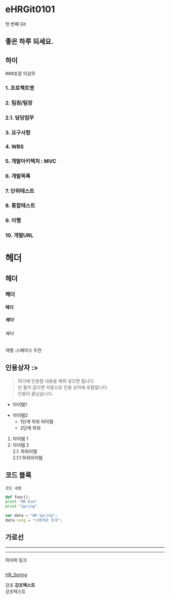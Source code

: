 # eHRGit0101
첫 번째 Git

## 좋은 하루 되세요.
## 하이

###조장
이상무

### 1. 프로젝트명
 
### 2. 팀원/팀장

### 2.1. 담당업무

### 3. 요구사항

### 4. WBS

### 5. 개발아키텍처 : MVC

### 6. 개발목록

### 7. 단위테스트

### 8. 통합테스트

### 9. 이행

### 10. 개발URL

# 헤더
## 헤더
### 헤더
#### 헤더
##### 헤더
###### 헤더

개행 :스페이스 두칸

## 인용상자 :>
> 여기에 인용할 내용을 채워 넣으면 됩니다.  
빈 줄이 없으면 자동으로 인용 상자에 포함됩니다.  
인용이 끝났습니다.

- 아이템1
+ 아이템2
  - 1단계 하위 아이템
  + 2단계 하위 

1. 아이템 1  
2. 아이템 2  
  2.1. 하위이템  
    2.1.1 하위아이템
    
## 코드 블록
``` 프로그래밍 언어이름
코드 내용
```

```python
def func();
print "HR Kim"
print "Spring"
```

```javascript
var data = "HR Spring";
data.song = "너에게로 초대";
```

가로선
---
***
-------

하이퍼 링크
```[링크테스트](URL "링크테스트")
```
[HR_Spring](https://cafe.naver.com/kndjang "SIST")

강조
__강조텍스트__  
강조텍스트  

